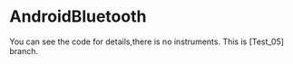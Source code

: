 # AndroidBluetooth
You can see the code for details,there is no instruments.
This is [Test_05] branch.